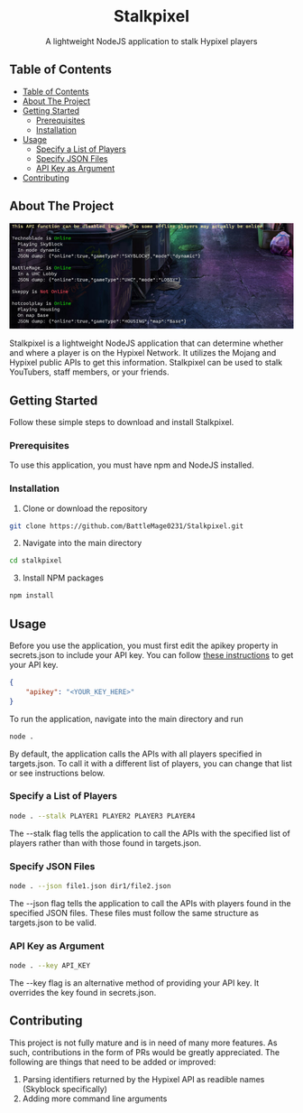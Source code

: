<!-- 
This README was created based on a template found at https://github.com/othneildrew/Best-README-Template
Full credit for this template goes to othneildrew and contributors.
-->

<br />
<p align="center">
  <h1 align="center">Stalkpixel</h3>
  <p align="center">
    A lightweight NodeJS application to stalk Hypixel players
    <br />
  </p>
</p>



<!-- TABLE OF CONTENTS -->
## Table of Contents

- [Table of Contents](#table-of-contents)
- [About The Project](#about-the-project)
- [Getting Started](#getting-started)
  - [Prerequisites](#prerequisites)
  - [Installation](#installation)
- [Usage](#usage)
  - [Specify a List of Players](#specify-a-list-of-players)
  - [Specify JSON Files](#specify-json-files)
  - [API Key as Argument](#api-key-as-argument)
- [Contributing](#contributing)



<!-- ABOUT THE PROJECT -->
## About The Project

![product-screenshot](assets/Capture.PNG)

Stalkpixel is a lightweight NodeJS application that can determine whether and where a player is on the Hypixel Network. It utilizes the Mojang and Hypixel public APIs to get this information. Stalkpixel can be used to stalk YouTubers, staff members, or your friends.

<!-- GETTING STARTED -->
## Getting Started

Follow these simple steps to download and install Stalkpixel.

### Prerequisites

To use this application, you must have npm and NodeJS installed.

### Installation
 
1. Clone or download the repository
```sh
git clone https://github.com/BattleMage0231/Stalkpixel.git
```
2. Navigate into the main directory
```sh
cd stalkpixel
```
3. Install NPM packages
```sh
npm install
```



<!-- USAGE EXAMPLES -->
## Usage

Before you use the application, you must first edit the apikey property in secrets.json to include your API key. You can follow [these instructions](https://github.com/HypixelDev/PublicAPI/blob/master/README.md#obtaining-an-api-key) to get your API key.
```json
{
    "apikey": "<YOUR_KEY_HERE>"
}
```

To run the application, navigate into the main directory and run
```sh
node .
```

By default, the application calls the APIs with all players specified in targets.json. To call it with a different list of players, you can change that list or see instructions below.

### Specify a List of Players
```sh
node . --stalk PLAYER1 PLAYER2 PLAYER3 PLAYER4
```

The --stalk flag tells the application to call the APIs with the specified list of players rather than with those found in targets.json.

### Specify JSON Files
```sh
node . --json file1.json dir1/file2.json
```

The --json flag tells the application to call the APIs with players found in the specified JSON files. These files must follow the same structure as targets.json to be valid.

### API Key as Argument
```sh
node . --key API_KEY
```

The --key flag is an alternative method of providing your API key. It overrides the key found in secrets.json.



## Contributing

This project is not fully mature and is in need of many more features. As such, contributions in the form of PRs would be greatly appreciated. The following are things that need to be added or improved:
1. Parsing identifiers returned by the Hypixel API as readible names (Skyblock specifically)
2. Adding more command line arguments

